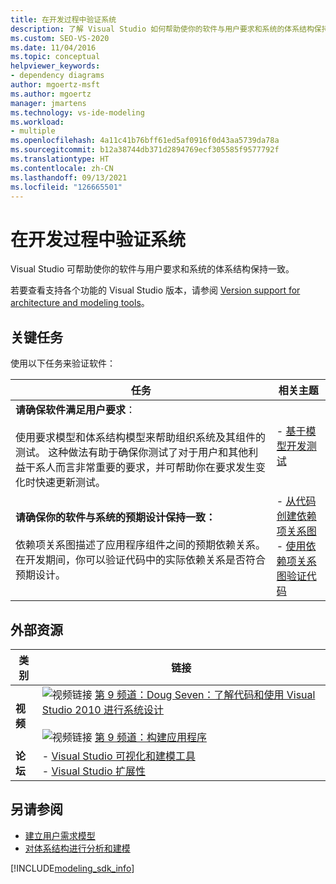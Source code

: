 ```yaml
---
title: 在开发过程中验证系统
description: 了解 Visual Studio 如何帮助使你的软件与用户要求和系统的体系结构保持一致。
ms.custom: SEO-VS-2020
ms.date: 11/04/2016
ms.topic: conceptual
helpviewer_keywords:
- dependency diagrams
author: mgoertz-msft
ms.author: mgoertz
manager: jmartens
ms.technology: vs-ide-modeling
ms.workload:
- multiple
ms.openlocfilehash: 4a11c41b76bff61ed5af0916f0d43aa5739da78a
ms.sourcegitcommit: b12a38744db371d2894769ecf305585f9577792f
ms.translationtype: HT
ms.contentlocale: zh-CN
ms.lasthandoff: 09/13/2021
ms.locfileid: "126665501"
---
```

# <a name="validate-your-system-during-development"></a>在开发过程中验证系统

Visual Studio 可帮助使你的软件与用户要求和系统的体系结构保持一致。

若要查看支持各个功能的 Visual Studio 版本，请参阅 [Version support for architecture and modeling tools](../modeling/analyze-and-model-your-architecture.md#VersionSupport)。

## <a name="key-tasks"></a>关键任务

使用以下任务来验证软件：

|**任务**|**相关主题**|
|-|-|
|**请确保软件满足用户要求**：<br /><br />使用要求模型和体系结构模型来帮助组织系统及其组件的测试。 这种做法有助于确保你测试了对于用户和其他利益干系人而言非常重要的要求，并可帮助你在要求发生变化时快速更新测试。|- [基于模型开发测试](../modeling/develop-tests-from-a-model.md)|
|**请确保你的软件与系统的预期设计保持一致：**<br /><br />依赖项关系图描述了应用程序组件之间的预期依赖关系。 在开发期间，你可以验证代码中的实际依赖关系是否符合预期设计。|- [从代码创建依赖项关系图](../modeling/create-layer-diagrams-from-your-code.md)<br />- [使用依赖项关系图验证代码](../modeling/validate-code-with-layer-diagrams.md)|

## <a name="external-resources"></a>外部资源

|**类别**|**链接**|
|-|-|
|**视频**|![视频链接](../data-tools/media/playvideo.gif) [第 9 频道：Doug Seven：了解代码和使用 Visual Studio 2010 进行系统设计](https://channel9.msdn.com/shows/VS2010Launch/Doug-Seven-Code-Understanding-and-Systems-Design-with-Visual-Studio-2010)<br /><br /> ![视频链接](../data-tools/media/playvideo.gif) [第 9 频道：构建应用程序](https://channel9.msdn.com/blogs/clinted/uml-with-vs-2010-part-5-architecting-an-application)|
|**论坛**|- [Visual Studio 可视化和建模工具](https://social.msdn.microsoft.com/Forums/en-US/home?forum=vsarch)<br />- [Visual Studio 扩展性](https://social.msdn.microsoft.com/Forums/vstudio/home?forum=vsx)|

## <a name="see-also"></a>另请参阅

- [建立用户需求模型](../modeling/model-user-requirements.md)
- [对体系结构进行分析和建模](../modeling/analyze-and-model-your-architecture.md)

[!INCLUDE[modeling_sdk_info](includes/modeling_sdk_info.md)]
